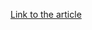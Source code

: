 [Link to the article](https://thehackernews.com/2024/12/doj-indicts-14-north-koreans-for-88m-it.html)
